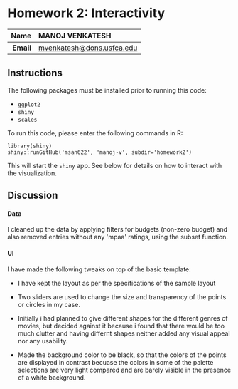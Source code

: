 Homework 2: Interactivity
==============================

| **Name**  | MANOJ VENKATESH  |
|----------:|:-------------|
| **Email** | mvenkatesh@dons.usfca.edu |

## Instructions ##

The following packages must be installed prior to running this code:

- `ggplot2`
- `shiny`
- `scales`

To run this code, please enter the following commands in R:

```
library(shiny)
shiny::runGitHub('msan622', 'manoj-v', subdir='homework2')
```
This will start the `shiny` app. See below for details on how to interact with the visualization.

## Discussion ##

#### Data ####
I cleaned up the data by applying filters for budgets (non-zero budget) and also removed entries without any 'mpaa' ratings, using the subset function. 

#### UI ####

I have made the following tweaks on top of the basic template:

* I have kept the layout as per the specifications of the sample layout

* Two sliders are used to change the size and transparency of the points or circles in my case.

* Initially i had planned to give different shapes for the different genres of movies, but decided against it because i found that there would be too much clutter and having differnt shapes neither added any visual appeal nor any usability.

* Made the background color to be black, so that the colors of the points are displayed in contrast becuase the colors in some of the palette selections are very light compared and are barely visible in the presence of a white background.
